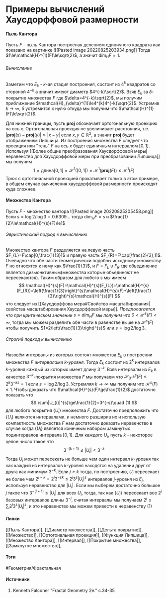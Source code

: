 # Примеры вычислений Хаусдорффовой размерности
#### Пыль Кантора
Пусть $F$ - пыль Кантора построеная делением единичного квадрата как показано на картинке
![[Pasted image 20220825203934.png]]
Тогда $1\le\mathcal{H}^{1}(F)\le\sqrt{2}$, а значит $\dim_{H}F=1$.
###### Вычисление
Заметим что $E_{k}$ - $k$-ая стадия построения, состоит из $4^{k}$ квадратов со стороной $4^{-k}$ а значит имеют диаметр $4^{-k}\sqrt{2}$. Взяв $E_{k}$ за $\delta$-покрытие множества $F$ где $\delta=4^{-k}\sqrt{2}$, мы получим приближение $\mathcal{H}_{\delta}^{1}\le4^{k}4^{-k}\sqrt{2}$. Устремив $k\to\infty$, $\delta$ устремится к нулю откуда мы получим что $\mathcal{H}^{1}(F)\le\sqrt{2}$.

Для нижней границы, пусть $\textbf{proj}$ обозначает ортогональную проекцию на ось $x$. Ортогональная проекция не увеличивает расстояния, т.е. $|\textbf{proj}(x)-\textbf{proj}(y)|\le|x-y|$ если $x,y\in\mathbb{R}^{2}$, а значит $\textbf{proj}$ будет отображением Липшица. Из построения множества $F$ следует что проекция или "тень" $F$ на ось $x$ будет единичным интервалом $[0,1]$. Используя [[Более общие преобразования Хаусдорффовой меры|неравенство для Хаусдорффовой меры при преобразовании Липшица]] мы получим
$$
1=\text{длина}[0,1]=\mathcal{H}^{1}([0,1])=\mathcal{H}^{1}(\textbf{proj}(F))\le\mathcal{H}^{1}(F)
$$
Трюк с ортогональной проекцией прокатывает только в этом примере, в общем случае вычисления хаусдорффовой размерности происходят куда сложнее.
#### Множество Кантора
Пусть $F$ - множество кантора
![[Pasted image 20220825205458.png]]
Если $s=\log2/\log3=0.6309\dots$ тогда $\dim_{H}F=s$ и $\frac{1}{2}\le\mathcal{H}^{s}(F)\le1$
###### Эвристический подход к вычислению
Множество кантора $F$ разделяется на левую часть $F_{L}=F\cap[0,\frac{1}{3}]$ и правую часть $F_{R}=F\cap[\frac{2}{3},1]$. Очевидно что обе части геометрически подобны исходному множеству $F$ но относятся к нему как $\frac{1}{3}$, и $F=F_{L}\cup F_{R}$ где обьединение является дизьюнктивным(множества которые обьединяют не пересекаются). Таким образом для любого $s$ мы имеем
$$
\mathcal{H}^{s}(F)=\mathcal{H}^{s}(F_{L})+\mathcal{H}^{s}(F_{R})=\left(\frac{1}{3}\right)^{s}\mathcal{H}^{s}(F)+\left(\frac{1}{3}\right)^{s}\mathcal{H}^{s}(F)
$$
что следует из [[Хаусдорффова мера#Свойство масштабирования|свойства масштабирования Хаусдорффовой меры]]. *Предполагается что при критическом значении $s=\dim_{H}F$ мы получим что $0<\mathcal{H}^{s}(F)<\infty$*, тогда мы можем разделить обе части в равенстве выше на $\mathcal{H}^{s}(F)$ чтобы получить $1=2\left(\frac{1}{3}\right)^{s}$ или $s=\log2/\log3$.
###### Строгий подход к вычислению
Назовём интервалы из которых состоят множества $E_{k}$ в построении множества $F$ *интервалами $k$-уровня*. Тогда $E_{k}$ состоит из $2^{k}$ интервалов $k$-уровня каждый из которых имеет длину $3^{-k}$.
Взяв интервалы из $E_{k}$ в качестве $3^{-k}$-покрытия множества $F$ мы получаем что $\mathcal{H}_{3^{-k}}^{s}(F)\le2^{k}3^{-ks}=1$ если $s=\log2/\log3$. Устремляя $k\to\infty$ мы получим что $\mathcal{H}^{s}(F)\le1$.
Чтобы доказать что $\mathcal{H}^{s}(F)\ge\frac{1}{2}$ достаточно показать что
$$
\sum|U_{i}|^{s}\ge\frac{1}{2}=3^{-s}\quad (1)
$$
для любого покрытия $\{U_{i}\}$ множества $F$. Достаточно предположить что $\{U_{i}\}$ являются интервалами, и немного разширив их и использую компактность множества $F$ нам достаточно доказать неравенство в случае когда $\{U_{i}\}$ является конечным набором замкнутых подинтервалов интервала $[0,1]$. Для каждого $U_{i}$, пусть $k$ - некоторое целое число такое что
$$
3^{-(k+1)}\le|U_{i}|<3^{-k}
$$
Тогда $U_{i}$ может пересекать не больше чем один интервал $k$-уровня так как каждый из интервалов $k$-уровня находятся на удалении друг от друга как минимум $3^{-k}$. Если $j\ge k$ тогда, по построению, $U_{i}$ пересекает не более чем $2^{j-k}=2^{j}3^{-sk}\le2^{j}3^{s}|U_{i}|^{s}$ интервалов $j$-уровня из $E_{j}$, используя неравенство для $|U_{i}|$. Если мы выберем достаточно большое $j$ такое что $3^{-(j+1)}\le|U_{i}|$ для всех $U_{i}$, тогда, так как $\{U_{i}\}$ пересекает все $2^{j}$ базовых интервалов длины $3^{-j}$, считая интервалы мы получаем $2^{j}\le\sum_{i}2^{j}3^{s}|U_{i}|^{s}$, и это неравенство мы можем привести к неравенству $(1)$
#### Линки
 [[Пыль Кантора]],
 [[Диаметр множества]],
 [[Дельта покрытие]],
 [[Множество]],
 [[Ортогональная проекция]],
 [[Функция Липшица]],
 [[Множество Кантора]],
 [[Интервал]],
 [[Покрытие множества]],
 [[Замкнутое множество]],
#### Тэги
 #Геометрия/Фрактальная 
#### Источники
1. Kenneth Falconer "Fractal Geometry 2e." c.34-35